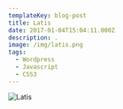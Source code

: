 ```yaml
---
templateKey: blog-post
title: Latis
date: 2017-01-04T15:04:11.000Z
description: . 
image: /img/latis.png
tags:
  - Wordpress
  - Javascript
  - CSS3
---
```

![Latis](/img/latis.png)
